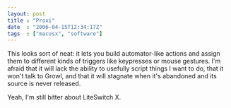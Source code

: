 ```yaml
---
layout: post
title : "Proxi"
date  : "2006-04-15T12:34:17Z"
tags  : ["macosx", "software"]
---
```

This looks sort of neat: it lets you build automator-like actions and assign them to different kinds of triggers like keypresses or mouse gestures.  I'm afraid that it will lack the ability to usefully script things I want to do, that it won't talk to Growl, and that it will stagnate when it's abandoned and its source is never released.

Yeah, I'm still bitter about LiteSwitch X.
